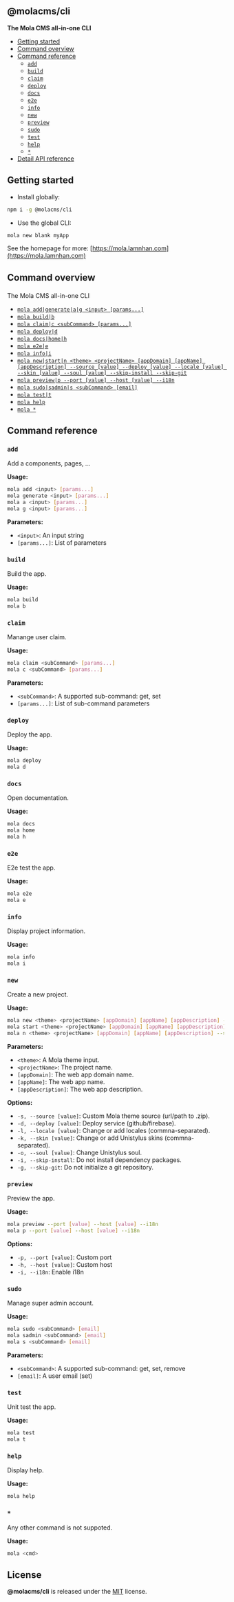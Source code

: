 <section id="head" data-note="AUTO-GENERATED CONTENT, DO NOT EDIT DIRECTLY!">

# @molacms/cli

**The Mola CMS all-in-one CLI**

</section>

<section id="tocx" data-note="AUTO-GENERATED CONTENT, DO NOT EDIT DIRECTLY!">

- [Getting started](#getting-started)
- [Command overview](#cli-command-overview)
- [Command reference](#cli-command-reference)
  - [`add`](#command-add)
  - [`build`](#command-build)
  - [`claim`](#command-claim)
  - [`deploy`](#command-deploy)
  - [`docs`](#command-docs)
  - [`e2e`](#command-e2e)
  - [`info`](#command-info)
  - [`new`](#command-new)
  - [`preview`](#command-preview)
  - [`sudo`](#command-sudo)
  - [`test`](#command-test)
  - [`help`](#command-help)
  - [`*`](#command-*)
- [Detail API reference](https://mola-cli.lamnhan.com)


</section>

<section id="getting-started">

## Getting started

- Install globally:

```sh
npm i -g @molacms/cli
```

- Use the global CLI:

```sh
mola new blank myApp
```

See the homepage for more: [https://mola.lamnhan.com](https://mola.lamnhan.com)

</section>

<section id="cli" data-note="AUTO-GENERATED CONTENT, DO NOT EDIT DIRECTLY!">

<h2><a name="cli-command-overview"><p>Command overview</p>
</a></h2>

The Mola CMS all-in-one CLI

- [`mola add|generate|a|g <input> [params...]`](#command-add)
- [`mola build|b`](#command-build)
- [`mola claim|c <subCommand> [params...]`](#command-claim)
- [`mola deploy|d`](#command-deploy)
- [`mola docs|home|h`](#command-docs)
- [`mola e2e|e`](#command-e2e)
- [`mola info|i`](#command-info)
- [`mola new|start|n <theme> <projectName> [appDomain] [appName] [appDescription] --source [value] --deploy [value] --locale [value] --skin [value] --soul [value] --skip-install --skip-git`](#command-new)
- [`mola preview|p --port [value] --host [value] --i18n`](#command-preview)
- [`mola sudo|sadmin|s <subCommand> [email]`](#command-sudo)
- [`mola test|t`](#command-test)
- [`mola help`](#command-help)
- [`mola *`](#command-*)

<h2><a name="cli-command-reference"><p>Command reference</p>
</a></h2>

<h3><a name="command-add"><p><code>add</code></p>
</a></h3>

Add a components, pages, ...

**Usage:**

```sh
mola add <input> [params...]
mola generate <input> [params...]
mola a <input> [params...]
mola g <input> [params...]
```

**Parameters:**

- `<input>`: An input string
- `[params...]`: List of parameters

<h3><a name="command-build"><p><code>build</code></p>
</a></h3>

Build the app.

**Usage:**

```sh
mola build
mola b
```

<h3><a name="command-claim"><p><code>claim</code></p>
</a></h3>

Manange user claim.

**Usage:**

```sh
mola claim <subCommand> [params...]
mola c <subCommand> [params...]
```

**Parameters:**

- `<subCommand>`: A supported sub-command: get, set
- `[params...]`: List of sub-command parameters

<h3><a name="command-deploy"><p><code>deploy</code></p>
</a></h3>

Deploy the app.

**Usage:**

```sh
mola deploy
mola d
```

<h3><a name="command-docs"><p><code>docs</code></p>
</a></h3>

Open documentation.

**Usage:**

```sh
mola docs
mola home
mola h
```

<h3><a name="command-e2e"><p><code>e2e</code></p>
</a></h3>

E2e test the app.

**Usage:**

```sh
mola e2e
mola e
```

<h3><a name="command-info"><p><code>info</code></p>
</a></h3>

Display project information.

**Usage:**

```sh
mola info
mola i
```

<h3><a name="command-new"><p><code>new</code></p>
</a></h3>

Create a new project.

**Usage:**

```sh
mola new <theme> <projectName> [appDomain] [appName] [appDescription] --source [value] --deploy [value] --locale [value] --skin [value] --soul [value] --skip-install --skip-git
mola start <theme> <projectName> [appDomain] [appName] [appDescription] --source [value] --deploy [value] --locale [value] --skin [value] --soul [value] --skip-install --skip-git
mola n <theme> <projectName> [appDomain] [appName] [appDescription] --source [value] --deploy [value] --locale [value] --skin [value] --soul [value] --skip-install --skip-git
```

**Parameters:**

- `<theme>`: A Mola theme input.
- `<projectName>`: The project name.
- `[appDomain]`: The web app domain name.
- `[appName]`: The web app name.
- `[appDescription]`: The web app description.

**Options:**

- `-s, --source [value]`: Custom Mola theme source (url/path to .zip).
- `-d, --deploy [value]`: Deploy service (github/firebase).
- `-l, --locale [value]`: Change or add locales (commna-separated).
- `-k, --skin [value]`: Change or add Unistylus skins (commna-separated).
- `-o, --soul [value]`: Change Unistylus soul.
- `-i, --skip-install`: Do not install dependency packages.
- `-g, --skip-git`: Do not initialize a git repository.

<h3><a name="command-preview"><p><code>preview</code></p>
</a></h3>

Preview the app.

**Usage:**

```sh
mola preview --port [value] --host [value] --i18n
mola p --port [value] --host [value] --i18n
```

**Options:**

- `-p, --port [value]`: Custom port
- `-h, --host [value]`: Custom host
- `-i, --i18n`: Enable i18n

<h3><a name="command-sudo"><p><code>sudo</code></p>
</a></h3>

Manage super admin account.

**Usage:**

```sh
mola sudo <subCommand> [email]
mola sadmin <subCommand> [email]
mola s <subCommand> [email]
```

**Parameters:**

- `<subCommand>`: A supported sub-command: get, set, remove
- `[email]`: A user email (set)

<h3><a name="command-test"><p><code>test</code></p>
</a></h3>

Unit test the app.

**Usage:**

```sh
mola test
mola t
```

<h3><a name="command-help"><p><code>help</code></p>
</a></h3>

Display help.

**Usage:**

```sh
mola help
```

<h3><a name="command-*"><p><code>*</code></p>
</a></h3>

Any other command is not suppoted.

**Usage:**

```sh
mola <cmd>
```

</section>

<section id="license" data-note="AUTO-GENERATED CONTENT, DO NOT EDIT DIRECTLY!">

## License

**@molacms/cli** is released under the [MIT](https://github.com/themolacms/cli/blob/master/LICENSE) license.

</section>
